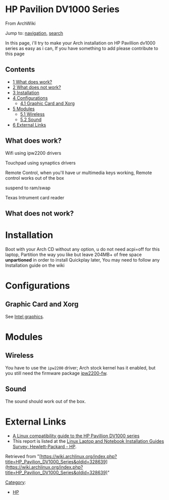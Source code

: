 # HP Pavilion DV1000 Series

From ArchWiki

Jump to: [navigation](#column-one), [search](#searchInput)

In this page, i'll try to make your Arch installation on HP Pavillion dv1000 series as easy as i can, If you have something to add please contribute to this page

## Contents

*   [1 What does work?](#What_does_work.3F)
*   [2 What does not work?](#What_does_not_work.3F)
*   [3 Installation](#Installation)
*   [4 Configurations](#Configurations)
    *   [4.1 Graphic Card and Xorg](#Graphic_Card_and_Xorg)
*   [5 Modules](#Modules)
    *   [5.1 Wireless](#Wireless)
    *   [5.2 Sound](#Sound)
*   [6 External Links](#External_Links)

## What does work?

Wifi using ipw2200 drivers

Touchpad using synaptics drivers

Remote Control, when you'll have ur multimedia keys working, Remote control works out of the box

suspend to ram/swap

Texas Intrument card reader

## What does not work?

# Installation

Boot with your Arch CD without any option, u do not need acpi=off for this laptop, Partition the way you like but leave 204MB+ of free space **unpartioned** in order to install Quickplay later, You may need to follow any Installation guide on the wiki

# Configurations

## Graphic Card and Xorg

See [Intel graphics](/index.php/Intel_graphics "Intel graphics").

# Modules

## Wireless

You have to use the `ipw2200` driver; Arch stock kernel has it enabled, but you still need the firmware package [ipw2200-fw](https://www.archlinux.org/packages/?name=ipw2200-fw).

## Sound

The sound should work out of the box.

# External Links

*   [A Linux compatibility guide to the HP Pavillion DV1000 series](http://www.linlap.com/wiki/HP+Pavilion+dv1000)
*   This report is listed at the [Linux Laptop and Notebook Installation Guides Survey: Hewlett-Packard - HP](http://tuxmobil.org/hp.html).

Retrieved from "[https://wiki.archlinux.org/index.php?title=HP_Pavilion_DV1000_Series&oldid=328639](https://wiki.archlinux.org/index.php?title=HP_Pavilion_DV1000_Series&oldid=328639)"

[Category](/index.php/Special:Categories "Special:Categories"):

*   [HP](/index.php/Category:HP "Category:HP")